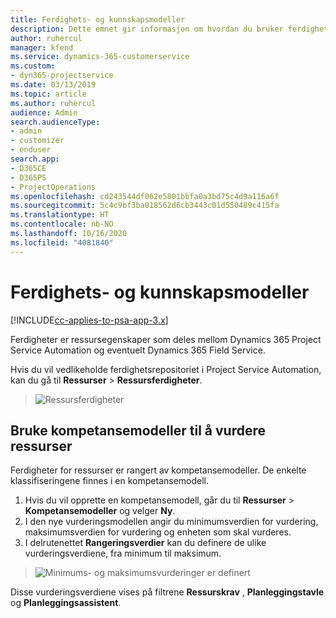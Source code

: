 ```yaml
---
title: Ferdighets- og kunnskapsmodeller
description: Dette emnet gir informasjon om hvordan du bruker ferdighets- og kunnskapsmodeller.
author: ruhercul
manager: kfend
ms.service: dynamics-365-customerservice
ms.custom:
- dyn365-projectservice
ms.date: 03/13/2019
ms.topic: article
ms.author: ruhercul
audience: Admin
search.audienceType:
- admin
- customizer
- enduser
search.app:
- D365CE
- D365PS
- ProjectOperations
ms.openlocfilehash: cd243544df062e5801bbfa0a3bd75c4d9a116a6f
ms.sourcegitcommit: 5c4c9bf3ba018562d6cb3443c01d550489c415fa
ms.translationtype: HT
ms.contentlocale: nb-NO
ms.lasthandoff: 10/16/2020
ms.locfileid: "4081840"
---
```

# <a name="skills-and-proficiency-models"></a>Ferdighets- og kunnskapsmodeller

[!INCLUDE[cc-applies-to-psa-app-3.x](../includes/cc-applies-to-psa-app-3x.md)]

Ferdigheter er ressursegenskaper som deles mellom Dynamics 365 Project Service Automation og eventuelt Dynamics 365 Field Service. 

Hvis du vil vedlikeholde ferdighetsrepositoriet i Project Service Automation, kan du gå til **Ressurser** \> **Ressursferdigheter**. 

> ![Ressursferdigheter](media/Resource-Management-image84.png)

## <a name="use-proficiency-models-to-rate-resources"></a>Bruke kompetansemodeller til å vurdere ressurser

Ferdigheter for ressurser er rangert av kompetansemodeller. De enkelte klassifiseringene finnes i en kompetansemodell. 

1. Hvis du vil opprette en kompetansemodell, går du til **Ressurser** \> **Kompetansemodeller** og velger **Ny**.
2. I den nye vurderingsmodellen angir du minimumsverdien for vurdering, maksimumsverdien for vurdering og enheten som skal vurderes.
3. I delrutenettet **Rangeringsverdier** kan du definere de ulike vurderingsverdiene, fra minimum til maksimum.

> ![Minimums- og maksimumsvurderinger er definert](media/Resource-Management-image85.png)

Disse vurderingsverdiene vises på filtrene **Ressurskrav** , **Planleggingstavle** og **Planleggingsassistent**.
